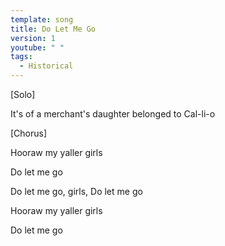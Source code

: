 ```yaml
---
template: song
title: Do Let Me Go
version: 1
youtube: " "
tags:
  - Historical
---
```

\[Solo]

It's of a merchant's daughter belonged to Cal-li-o

\[Chorus]

Hooraw my yaller girls

Do let me go

Do let me go, girls, Do let me go

Hooraw my yaller girls

Do let me go